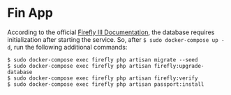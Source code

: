 # Fin App

According to the official [Firefly III Documentation](https://firefly-iii.readthedocs.io/en/latest/installation/docker.html#docker-hub-with-automatic-updates-via-docker-compose), the database requires initialization after starting the service. So, after ``$ sudo docker-compose up -d``, run the following additional commands:

```
$ sudo docker-compose exec firefly php artisan migrate --seed
$ sudo docker-compose exec firefly php artisan firefly:upgrade-database
$ sudo docker-compose exec firefly php artisan firefly:verify
$ sudo docker-compose exec firefly php artisan passport:install
```
